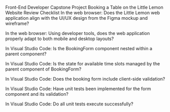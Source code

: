 Front-End Developer Capstone Project
Booking a Table on the Little Lemon Website
Review Checklist
In the web browser: Does the Little Lemon web application align with the UI/UX design from the Figma mockup and wireframe?

In the web browser: Using developer tools, does the web application properly adapt to both mobile and desktop layouts?

In Visual Studio Code: Is the BookingForm component nested within a parent component?

In Visual Studio Code: Is the state for available time slots managed by the parent component of BookingForm?

In Visual Studio Code: Does the booking form include client-side validation?

In Visual Studio Code: Have unit tests been implemented for the form component and its validation?

In Visual Studio Code: Do all unit tests execute successfully?







